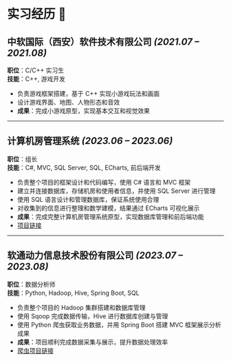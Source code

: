 # 实习经历 💼

## 中软国际（西安）软件技术有限公司 *(2021.07 – 2021.08)*
**职位**：C/C++ 实习生  
**技能**：C++, 游戏开发  

- 负责游戏框架搭建，基于 C++ 实现小游戏玩法和画面  
- 设计游戏界面、地图、人物形态和音效  
- **成果**：完成小游戏原型，实现基本交互和视觉效果  

---

## 计算机房管理系统 *(2023.06 – 2023.06)*
**职位**：组长  
**技能**：C#, MVC, SQL Server, SQL, ECharts, 前后端开发  

- 负责整个项目的框架设计和代码编写，使用 C# 语言和 MVC 框架  
- 建立并连接数据库，存储机房和使用者信息，并使用 SQL Server 进行管理  
- 使用 SQL 语言设计和管理数据库，保证系统使用合理  
- 对收集到的信息进行整理和数学建模，结果通过 ECharts 可视化展示  
- **成果**：完成完整计算机房管理系统原型，实现数据库管理和前后端功能  
- [项目链接](https://github.com/tinaronog/C-.Net-)

---

## 软通动力信息技术股份有限公司 *(2023.07 – 2023.08)*
**职位**：数据分析师  
**技能**：Python, Hadoop, Hive, Spring Boot, SQL  

- 负责整个项目的 Hadoop 集群搭建和数据库管理  
- 使用 Sqoop 完成数据传输，Hive 进行数据库创建与管理  
- 使用 Python 爬虫获取业务数据，并用 Spring Boot 搭建 MVC 框架展示分析成果  
- **成果**：项目顺利完成数据采集与展示，提升数据处理效率  
- [爬虫项目链接](https://github.com/tinaronog/Python-)
